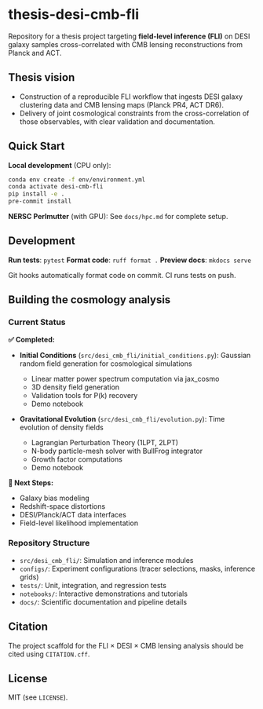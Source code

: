 # thesis-desi-cmb-fli

Repository for a thesis project targeting **field-level inference (FLI)** on DESI galaxy samples cross-correlated with CMB lensing reconstructions from Planck and ACT.

## Thesis vision
- Construction of a reproducible FLI workflow that ingests DESI galaxy
  clustering data and CMB lensing maps (Planck PR4, ACT DR6).
- Delivery of joint cosmological constraints from the cross-correlation of those
  observables, with clear validation and documentation.

## Quick Start

**Local development** (CPU only):
```bash
conda env create -f env/environment.yml
conda activate desi-cmb-fli
pip install -e .
pre-commit install
```

**NERSC Perlmutter** (with GPU): See `docs/hpc.md` for complete setup.

## Development

**Run tests**: `pytest`
**Format code**: `ruff format .`
**Preview docs**: `mkdocs serve`

Git hooks automatically format code on commit. CI runs tests on push.

## Building the cosmology analysis

### Current Status

**✅ Completed:**
- **Initial Conditions** (`src/desi_cmb_fli/initial_conditions.py`): Gaussian random field generation for cosmological simulations
  - Linear matter power spectrum computation via jax_cosmo
  - 3D density field generation
  - Validation tools for P(k) recovery
  - Demo notebook

- **Gravitational Evolution** (`src/desi_cmb_fli/evolution.py`): Time evolution of density fields
  - Lagrangian Perturbation Theory (1LPT, 2LPT)
  - N-body particle-mesh solver with BullFrog integrator
  - Growth factor computations
  - Demo notebook

**🚧 Next Steps:**
- Galaxy bias modeling
- Redshift-space distortions
- DESI/Planck/ACT data interfaces
- Field-level likelihood implementation

### Repository Structure
- `src/desi_cmb_fli/`: Simulation and inference modules
- `configs/`: Experiment configurations (tracer selections, masks, inference grids)
- `tests/`: Unit, integration, and regression tests
- `notebooks/`: Interactive demonstrations and tutorials
- `docs/`: Scientific documentation and pipeline details

## Citation
The project scaffold for the FLI × DESI × CMB lensing analysis should be cited
using `CITATION.cff`.

## License
MIT (see `LICENSE`).
